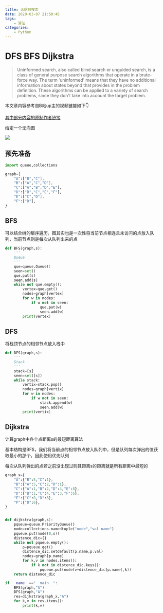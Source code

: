 ```yaml
---
title: 无信息搜索
date: 2020-03-07 21:59:45
tags:
    - 算法
categories: 
    - Python
---
```


# DFS BFS Dijkstra

> Uninformed search, also called blind search or unguided search, is a class of general purpose search algorithms that operate in a brute-force way. The term 'uninformed' means that they have no additional information about states beyond that provides in the problem definition. These algorithms can be applied to a variety of search problems, since they don't take into account the target problem.

本文章内容参考自B站up主的视频链接如下👇

[其中部分内容的原制作者链接](https://www.bilibili.com/video/av25761720/?spm_id_from=333.788.videocard.1)

给定一个无向图

![](https://figure-bed-y.oss-cn-beijing.aliyuncs.com/img/20200622145426.png)

## 预先准备
```python
import queue,collections

graph={
    "A":["B","C"],
    "B":["A","C","D"],
    "C":["A","B","D","E"],
    "D":["B","C","E","F"],
    "E":["C","D"],
    "F":["D"],
}
```

## BFS

可以结合树的层序遍历，图其实也是一次性将当前节点相连且未访问的点放入队列，当前节点则是每次从队列出来的点

```python
def BFS(graph,s):
    '''
    Queue
    '''
    que=queue.Queue()
    seen=set()
    que.put(s)
    seen.add(s)
    while not que.empty():
        vertex=que.get()
        nodes=graph[vertex]
        for w in nodes:
            if w not in seen:
                que.put(w)
                seen.add(w)
        print(vertex)
```

## DFS

将栈顶节点的相邻节点放入栈中

```python
def DFS(graph,s):
    '''
    Stack
    '''
    stack=[s]
    seen=set([s])
    while stack:
        vertix=stack.pop()
        nodes=graph[vertix]
        for w in nodes:
            if w not in seen:
                stack.append(w)
                seen.add(w)
        print(vertix)
```


## Dijkstra

计算graph中各个点距离s的最短距离算法

基本结构是BFS，我们将当前点的相邻节点放入队列中，但是队列每次弹出的值获取最小的那个，因此使用优先队列

每次从队列弹出的点若之前没出现过则其距离s的距离就是所有距离中最短的

```python
graph_x={
    "A":{"B":5,"C":1},
    "B":{"A":5,"C":2,"D":1},
    "C":{"A":1,"B":2,"D":4,"E":8},
    "D":{"B":1,"C":4,"E":3,"F":6},
    "E":{"C":8,"D":3},
    "F":{"D":6},
}


def dijkstra(graph,s):
    pqueue=queue.PriorityQueue()
    node=collections.namedtuple("node","val name")
    pqueue.put(node(0,s))
    distence_dic={}
    while not pqueue.empty():
        p=pqueue.get()
        distence_dic.setdefault(p.name,p.val)
        nodes=graph[p.name]
        for k,v in nodes.items():
            if k not in distence_dic.keys():
                pqueue.put(node(v+distence_dic[p.name],k))
    return distence_dic
```

```python
if __name__=="__main__":
    BFS(graph,"A")
    DFS(graph,"A")
    res=dijkstra(graph_x,"A")
    for k,v in res.items():
        print(k,v)
```
